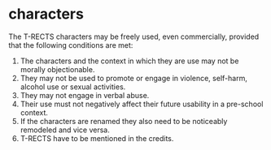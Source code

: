 characters
==========

The T-RECTS characters may be freely used, even commercially, provided that the following conditions are met:

1. The characters and the context in which they are use may not be morally objectionable.
2. They may not be used to promote or engage in violence, self-harm, alcohol use or sexual activities.
3. They may not engage in verbal abuse.
4. Their use must not negatively affect their future usability in a pre-school context.
5. If the characters are renamed they also need to be noticeably remodeled and vice versa.
6. T-RECTS have to be mentioned in the credits.
